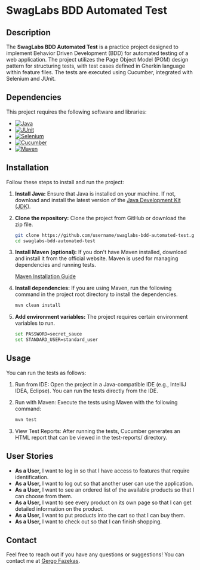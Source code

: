 # SwagLabs BDD Automated Test

## Description

The **SwagLabs BDD Automated Test** is a practice project designed to implement Behavior Driven Development (BDD) for automated testing of a web application. The project utilizes the Page Object Model (POM) design pattern for structuring tests, with test cases defined in Gherkin language within feature files. The tests are executed using Cucumber, integrated with Selenium and JUnit.

## Dependencies

This project requires the following software and libraries:

- [![Java](https://img.shields.io/badge/Java-11%2B-blue)](https://www.oracle.com/java/technologies/javase-jdk11-downloads.html)
- [![JUnit](https://img.shields.io/badge/JUnit-4.13.2-green)](https://junit.org/junit4/)
- [![Selenium](https://img.shields.io/badge/Selenium-4.x-brightgreen)](https://www.selenium.dev/documentation/)
- [![Cucumber](https://img.shields.io/badge/Cucumber-6.x-yellow)](https://cucumber.io/docs/guides/10-minute-tutorial/)
- [![Maven](https://img.shields.io/badge/Maven-optional-blueviolet)](https://maven.apache.org/guides/index.html)

## Installation

Follow these steps to install and run the project:

1. **Install Java:** Ensure that Java is installed on your machine. If not, download and install the latest version of the [Java Development Kit (JDK)](https://www.oracle.com/java/technologies/javase-jdk11-downloads.html).

2. **Clone the repository:** Clone the project from GitHub or download the zip file.

   ```bash
   git clone https://github.com/username/swaglabs-bdd-automated-test.git
   cd swaglabs-bdd-automated-test
   
3. **Install Maven (optional):** If you don't have Maven installed, download and install it from the official website. Maven is used for managing dependencies and running tests.

    [Maven Installation Guide](https://maven.apache.org/install.html)

4. **Install dependencies:** If you are using Maven, run the following command in the project root directory to install the dependencies.
   ```bash
   mvn clean install
   
5. **Add environment variables:** The project requires certain environment variables to run.
    ```bash
   set PASSWORD=secret_sauce
   set STANDARD_USER=standard_user

## Usage
You can run the tests as follows:

1. Run from IDE: Open the project in a Java-compatible IDE (e.g., IntelliJ IDEA, Eclipse). You can run the tests directly from the IDE.

2. Run with Maven: Execute the tests using Maven with the following command:
    ```bash
   mvn test
   
3. View Test Reports: After running the tests, Cucumber generates an HTML report that can be viewed in the test-reports/ directory.

## User Stories

- **As a User,** I want to log in so that I have access to features that require identification.
- **As a User,** I want to log out so that another user can use the application.
- **As a User,** I want to see an ordered list of the available products so that I can choose from them.
- **As a User,** I want to see every product on its own page so that I can get detailed information on the product.
- **As a User,** I want to put products into the cart so that I can buy them.
- **As a User,** I want to check out so that I can finish shopping.

## Contact

Feel free to reach out if you have any questions or suggestions! You can contact me at [Gergo Fazekas](gefazekas92@gmail.com).